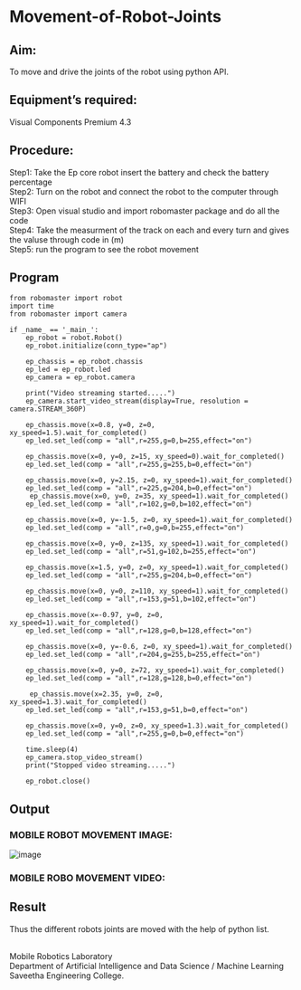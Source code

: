 # Movement-of-Robot-Joints
## Aim:  
To move and drive the joints of the robot using python API.

## Equipment’s required:

Visual Components Premium 4.3

## Procedure:
Step1: Take the Ep core robot insert the battery and check the battery percentage
<br>
Step2: Turn on the robot and connect the robot to the computer through WIFI
<br>
Step3: Open visual studio and import robomaster package and do all the code 
<br>
Step4: Take the measurment of the track on each and every turn and gives the valuse through code in (m)
<br>
Step5: run the program to see the robot movement
## Program
```
from robomaster import robot
import time
from robomaster import camera

if _name_ == '_main_':
    ep_robot = robot.Robot()
    ep_robot.initialize(conn_type="ap")

    ep_chassis = ep_robot.chassis
    ep_led = ep_robot.led
    ep_camera = ep_robot.camera

    print("Video streaming started.....")
    ep_camera.start_video_stream(display=True, resolution = camera.STREAM_360P)

    ep_chassis.move(x=0.8, y=0, z=0, xy_speed=1.5).wait_for_completed()
    ep_led.set_led(comp = "all",r=255,g=0,b=255,effect="on")

    ep_chassis.move(x=0, y=0, z=15, xy_speed=0).wait_for_completed()
    ep_led.set_led(comp = "all",r=255,g=255,b=0,effect="on")
 
    ep_chassis.move(x=0, y=2.15, z=0, xy_speed=1).wait_for_completed()
    ep_led.set_led(comp = "all",r=225,g=204,b=0,effect="on")
     ep_chassis.move(x=0, y=0, z=35, xy_speed=1).wait_for_completed()
    ep_led.set_led(comp = "all",r=102,g=0,b=102,effect="on")

    ep_chassis.move(x=0, y=-1.5, z=0, xy_speed=1).wait_for_completed()
    ep_led.set_led(comp = "all",r=0,g=0,b=255,effect="on")

    ep_chassis.move(x=0, y=0, z=135, xy_speed=1).wait_for_completed()
    ep_led.set_led(comp = "all",r=51,g=102,b=255,effect="on")

    ep_chassis.move(x=1.5, y=0, z=0, xy_speed=1).wait_for_completed()
    ep_led.set_led(comp = "all",r=255,g=204,b=0,effect="on")

    ep_chassis.move(x=0, y=0, z=110, xy_speed=1).wait_for_completed()
    ep_led.set_led(comp = "all",r=153,g=51,b=102,effect="on")

    ep_chassis.move(x=-0.97, y=0, z=0, xy_speed=1).wait_for_completed()
    ep_led.set_led(comp = "all",r=128,g=0,b=128,effect="on")

    ep_chassis.move(x=0, y=-0.6, z=0, xy_speed=1).wait_for_completed()
    ep_led.set_led(comp = "all",r=204,g=255,b=255,effect="on")

    ep_chassis.move(x=0, y=0, z=72, xy_speed=1).wait_for_completed()
    ep_led.set_led(comp = "all",r=128,g=128,b=0,effect="on")

     ep_chassis.move(x=2.35, y=0, z=0, xy_speed=1.3).wait_for_completed()
    ep_led.set_led(comp = "all",r=153,g=51,b=0,effect="on")

    ep_chassis.move(x=0, y=0, z=0, xy_speed=1.3).wait_for_completed()
    ep_led.set_led(comp = "all",r=255,g=0,b=0,effect="on")

    time.sleep(4)
    ep_camera.stop_video_stream()
    print("Stopped video streaming.....")

    ep_robot.close()
```
## Output
### MOBILE ROBOT MOVEMENT IMAGE:
![image](https://github.com/AshwinAkash24/Movement-of-Robot-Joints/assets/144979248/4629187b-96e1-41d2-81df-559a0ee8a9e1)

### MOBILE ROBO MOVEMENT VIDEO:

## Result 
Thus the different robots joints are moved with the help of python list.




<br>
Mobile Robotics Laboratory
<br>
Department of Artificial Intelligence  and Data Science / Machine Learning
<br>
Saveetha Engineering College.
